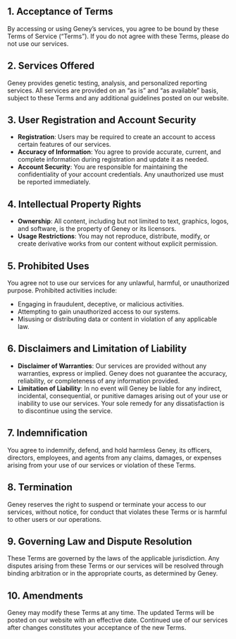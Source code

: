 ## 1. Acceptance of Terms

By accessing or using Geney’s services, you agree to be bound by these Terms of Service (“Terms”). If you do not agree with these Terms, please do not use our services.

## 2. Services Offered

Geney provides genetic testing, analysis, and personalized reporting services. All services are provided on an “as is” and “as available” basis, subject to these Terms and any additional guidelines posted on our website.

## 3. User Registration and Account Security

- **Registration**: Users may be required to create an account to access certain features of our services.
- **Accuracy of Information**: You agree to provide accurate, current, and complete information during registration and update it as needed.
- **Account Security**: You are responsible for maintaining the confidentiality of your account credentials. Any unauthorized use must be reported immediately.

## 4. Intellectual Property Rights

- **Ownership**: All content, including but not limited to text, graphics, logos, and software, is the property of Geney or its licensors.
- **Usage Restrictions**: You may not reproduce, distribute, modify, or create derivative works from our content without explicit permission.

## 5. Prohibited Uses

You agree not to use our services for any unlawful, harmful, or unauthorized purpose. Prohibited activities include:

- Engaging in fraudulent, deceptive, or malicious activities.
- Attempting to gain unauthorized access to our systems.
- Misusing or distributing data or content in violation of any applicable law.

## 6. Disclaimers and Limitation of Liability

- **Disclaimer of Warranties**: Our services are provided without any warranties, express or implied. Geney does not guarantee the accuracy, reliability, or completeness of any information provided.
- **Limitation of Liability**: In no event will Geney be liable for any indirect, incidental, consequential, or punitive damages arising out of your use or inability to use our services. Your sole remedy for any dissatisfaction is to discontinue using the service.

## 7. Indemnification

You agree to indemnify, defend, and hold harmless Geney, its officers, directors, employees, and agents from any claims, damages, or expenses arising from your use of our services or violation of these Terms.

## 8. Termination

Geney reserves the right to suspend or terminate your access to our services, without notice, for conduct that violates these Terms or is harmful to other users or our operations.

## 9. Governing Law and Dispute Resolution

These Terms are governed by the laws of the applicable jurisdiction. Any disputes arising from these Terms or our services will be resolved through binding arbitration or in the appropriate courts, as determined by Geney.

## 10. Amendments

Geney may modify these Terms at any time. The updated Terms will be posted on our website with an effective date. Continued use of our services after changes constitutes your acceptance of the new Terms.
